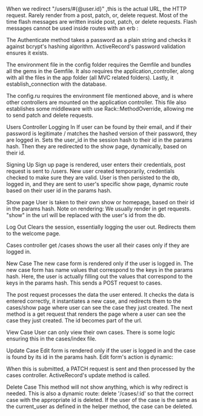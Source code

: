 When we redirect "/users/#{@user.id}" ,this is the actual URL, the HTTP request. Rarely render from a post, patch, or, delete request. Most of the time flash messages are written inside post, patch, or delete requests. Flash messages cannot be used inside routes with an erb :

The Authenticate method takes a password as a plain string and checks it against bcrypt's hashing algorithm. ActiveRecord's password validation ensures it exists.

The environment file in the config folder requires the Gemfile and bundles all the gems in the Gemfile. It also requires the application_controller, along with all the files in the app folder (all MVC related folders). Lastly, it establish_connection with the database.

The config.ru requires the environment file mentioned above, and is where other controllers are mounted on the application controller. This file also establishes some middleware with use Rack::MethodOverride, allowing me to send patch and delete requests.

Users Controller
Logging In
If user can be found by their email, and if their password is legitimate / matches the hashed version of their password, they are logged in. Sets the user_id in the session hash to their id in the params hash. Then they are redirected to the show page, dynamically, based on their id.

Signing Up
Sign up page is rendered, user enters their credentials, post request is sent to /users. New user created temporarily, credentials checked to make sure they are valid. User is then persisted to the db, logged in, and they are sent to user's specific show page, dynamic route based on their user id in the params hash.

Show page
User is taken to their own show or homepage, based on their id in the params hash. Note on rendering: We usually render in get requests. "show" in the url will be replaced with the user's id from the db.

Log Out
Clears the session, essentially logging the user out. Redirects them to the welcome page.



Cases controller
get /cases shows the user all their cases only if they are logged in.

New Case
The new case form is rendered only if the user is logged in. The new case form has name values that correspond to the keys in the params hash. Here, the user is actually filling out the values that correspond to the keys in the params hash. This sends a POST request to cases.

The post request processes the data the user entered. It checks the data is entered correctly, it instantiates a new case, and redirects them to the cases/show page where user can see the case they just created. The next method is a get request that renders the page where a user can see the case they just created. The id becomes part of the url.

View Case
User can only view their own cases. There is some logic ensuring this in the cases/index file. 

Update Case
Edit form is rendered only if the user is logged in and the case is found by its id in the params hash. Edit form's action is dynamic: <form class="" action="/cases/<%= @case.id %>" method="POST">
When this is submitted, a PATCH request is sent and then processed by the cases controller. ActiveRecord's update method is called.

Delete Case
This method will not show anything, which is why redirect is needed. This is also a dynamic route: delete '/cases/:id' so that the correct case with the appropriate id is deleted. If the user of the case is the same as the current_user as defined in the helper method, the case can be deleted.
